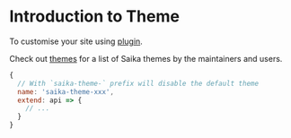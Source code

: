 # Introduction to Theme

To customise your site using [plugin](/plugin/introduction).

Check out [themes](https://github.com/2nthony/saika/tree/master/themes) for a list of Saika themes by the maintainers and users.

```js
{
  // With `saika-theme-` prefix will disable the default theme
  name: 'saika-theme-xxx',
  extend: api => {
    // ...
  }
}
```
